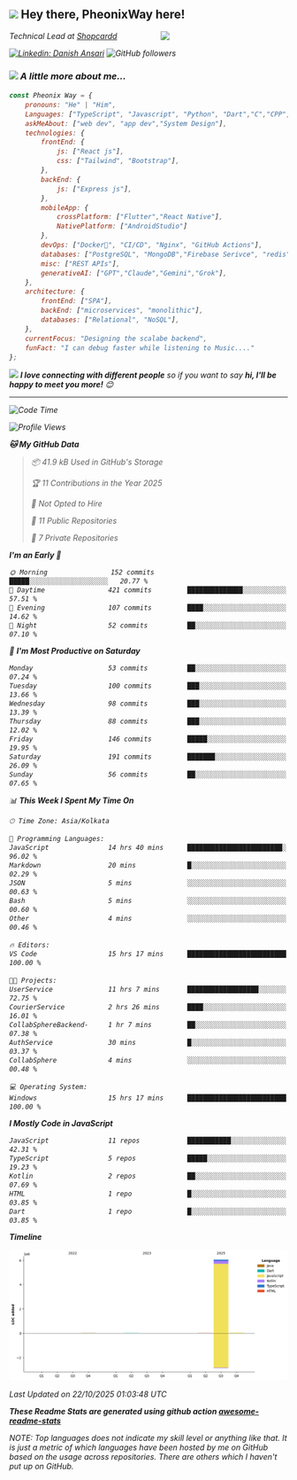 <h2><img src="https://emojis.slackmojis.com/emojis/images/1531849430/4246/blob-sunglasses.gif?1531849430](https://tenor.com/view/long-livethe-blob-sunglasses-smirk-smug-smiling-gif-14457648" width="30"/> Hey there, PheonixWay here! </h2>
<img align='right' src="https://media.giphy.com/media/M9gbBd9nbDrOTu1Mqx/giphy.gif" width="230">
<p><em>Technical Lead at <a href="https://www.shopcardd.com/index.html">Shopcardd</p>

[![Linkedin: Danish Ansari](https://img.shields.io/badge/-DanishAnsari-blue?style=flat-square&logo=Linkedin&logoColor=white&link=https://www.linkedin.com/in/danishansari222002/)](https://www.linkedin.com/in/danishansari222002/)
![GitHub followers](https://img.shields.io/github/followers/PheonixWay?label=Follow&style=social)

### <img src="https://media.giphy.com/media/VgCDAzcKvsR6OM0uWg/giphy.gif" width="50"> A little more about me...

```javascript
const Pheonix Way = {
    pronouns: "He" | "Him",
    Languages: ["TypeScript", "Javascript", "Python", "Dart","C","CPP","java"],
    askMeAbout: ["web dev", "app dev","System Design"],
    technologies: {
        frontEnd: {
            js: ["React js"],
            css: ["Tailwind", "Bootstrap"],
        },
        backEnd: {
            js: ["Express js"],
        },
        mobileApp: {
            crossPlatform: ["Flutter","React Native"],
            NativePlatform: ["AndroidStudio"]
        },
        devOps: ["Docker🐳", "CI/CD", "Nginx", "GitHub Actions"],
        databases: ["PostgreSQL", "MongoDB","Firebase Serivce", "redis"],
        misc: ["REST APIs"],
        generativeAI: ["GPT","Claude","Gemini","Grok"],
    },
    architecture: {
        frontEnd: ["SPA"],
        backEnd: ["microservices", "monolithic"],
        databases: ["Relational", "NoSQL"],
    },
    currentFocus: "Designing the scalabe backend",
    funFact: "I can debug faster while listening to Music...."
};
```

<img src="https://media.giphy.com/media/LnQjpWaON8nhr21vNW/giphy.gif" width="60"> <em><b>I love connecting with different people</b> so if you want to say <b>hi, I'll be happy to meet you more!</b> 😊</em>

---

<!--START_SECTION:waka-->
![Code Time](http://img.shields.io/badge/Code%20Time-32%20hrs-blue)

![Profile Views](http://img.shields.io/badge/Profile%20Views-8-blue)

**🐱 My GitHub Data** 

> 📦 41.9 kB Used in GitHub's Storage 
 > 
> 🏆 11 Contributions in the Year 2025
 > 
> 🚫 Not Opted to Hire
 > 
> 📜 11 Public Repositories 
 > 
> 🔑 7 Private Repositories 
 > 
**I'm an Early 🐤** 

```text
🌞 Morning                152 commits         █████░░░░░░░░░░░░░░░░░░░░   20.77 % 
🌆 Daytime                421 commits         ██████████████░░░░░░░░░░░   57.51 % 
🌃 Evening                107 commits         ████░░░░░░░░░░░░░░░░░░░░░   14.62 % 
🌙 Night                  52 commits          ██░░░░░░░░░░░░░░░░░░░░░░░   07.10 % 
```
📅 **I'm Most Productive on Saturday** 

```text
Monday                   53 commits          ██░░░░░░░░░░░░░░░░░░░░░░░   07.24 % 
Tuesday                  100 commits         ███░░░░░░░░░░░░░░░░░░░░░░   13.66 % 
Wednesday                98 commits          ███░░░░░░░░░░░░░░░░░░░░░░   13.39 % 
Thursday                 88 commits          ███░░░░░░░░░░░░░░░░░░░░░░   12.02 % 
Friday                   146 commits         █████░░░░░░░░░░░░░░░░░░░░   19.95 % 
Saturday                 191 commits         ███████░░░░░░░░░░░░░░░░░░   26.09 % 
Sunday                   56 commits          ██░░░░░░░░░░░░░░░░░░░░░░░   07.65 % 
```


📊 **This Week I Spent My Time On** 

```text
🕑︎ Time Zone: Asia/Kolkata

💬 Programming Languages: 
JavaScript               14 hrs 40 mins      ████████████████████████░   96.02 % 
Markdown                 20 mins             █░░░░░░░░░░░░░░░░░░░░░░░░   02.29 % 
JSON                     5 mins              ░░░░░░░░░░░░░░░░░░░░░░░░░   00.63 % 
Bash                     5 mins              ░░░░░░░░░░░░░░░░░░░░░░░░░   00.60 % 
Other                    4 mins              ░░░░░░░░░░░░░░░░░░░░░░░░░   00.46 % 

🔥 Editors: 
VS Code                  15 hrs 17 mins      █████████████████████████   100.00 % 

🐱‍💻 Projects: 
UserService              11 hrs 7 mins       ██████████████████░░░░░░░   72.75 % 
CourierService           2 hrs 26 mins       ████░░░░░░░░░░░░░░░░░░░░░   16.01 % 
CollabSphereBackend-     1 hr 7 mins         ██░░░░░░░░░░░░░░░░░░░░░░░   07.38 % 
AuthService              30 mins             █░░░░░░░░░░░░░░░░░░░░░░░░   03.37 % 
CollabSphere             4 mins              ░░░░░░░░░░░░░░░░░░░░░░░░░   00.48 % 

💻 Operating System: 
Windows                  15 hrs 17 mins      █████████████████████████   100.00 % 
```

**I Mostly Code in JavaScript** 

```text
JavaScript               11 repos            ███████████░░░░░░░░░░░░░░   42.31 % 
TypeScript               5 repos             █████░░░░░░░░░░░░░░░░░░░░   19.23 % 
Kotlin                   2 repos             ██░░░░░░░░░░░░░░░░░░░░░░░   07.69 % 
HTML                     1 repo              █░░░░░░░░░░░░░░░░░░░░░░░░   03.85 % 
Dart                     1 repo              █░░░░░░░░░░░░░░░░░░░░░░░░   03.85 % 
```



**Timeline**

![Lines of Code chart](https://raw.githubusercontent.com/PheonixWay/PheonixWay/main/assets/bar_graph.png)


 Last Updated on 22/10/2025 01:03:48 UTC
<!--END_SECTION:waka-->

**These Readme Stats are generated using github action [awesome-readme-stats](https://github.com/anmol098/waka-readme-stats)**

NOTE: Top languages does not indicate my skill level or anything like that. It is just a metric of which languages have been hosted by me on GitHub based on the usage across repositories. There are others which I haven't put up on GitHub.
